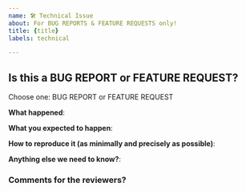 ```yaml
---
name: 🛠️ Technical Issue
about: For BUG REPORTS & FEATURE REQUESTS only!
title: {title}
labels: technical

---
```

<!-- This template is for bug reports and feature requests ONLY! -->

<!-- Thanks for filing an issue! Before hitting the button, please answer these questions.-->

## Is this a BUG REPORT or FEATURE REQUEST?
 
 Choose one: BUG REPORT or FEATURE REQUEST

<!--
If this is a BUG REPORT, please:
  - Fill in as much of the template below as you can.  If you leave out information, we can't help you as well.

If this is a FEATURE REQUEST, please:
  - Describe *in detail* the feature/behavior/change you'd like to see.

In both cases, be ready for follow-up questions, and please respond in a timely manner.  If we can't reproduce a bug or think a feature already exists, we might close your issue.  If we're wrong, PLEASE feel free to reopen it and explain why.
-->

**What happened**:

**What you expected to happen**:

**How to reproduce it (as minimally and precisely as possible)**:

**Anything else we need to know?**:

### Comments for the reviewers?
<!-- Leave a comment for the reviewers of this issue -->